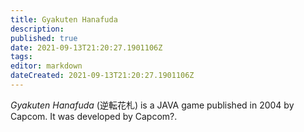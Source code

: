 ```yaml
---
title: Gyakuten Hanafuda
description: 
published: true
date: 2021-09-13T21:20:27.1901106Z 
tags: 
editor: markdown
dateCreated: 2021-09-13T21:20:27.1901106Z
---
```

_Gyakuten Hanafuda_ (<span lang='ja'>逆転花札</span>) is a JAVA game published in 2004 by Capcom.
It was developed by Capcom?.

